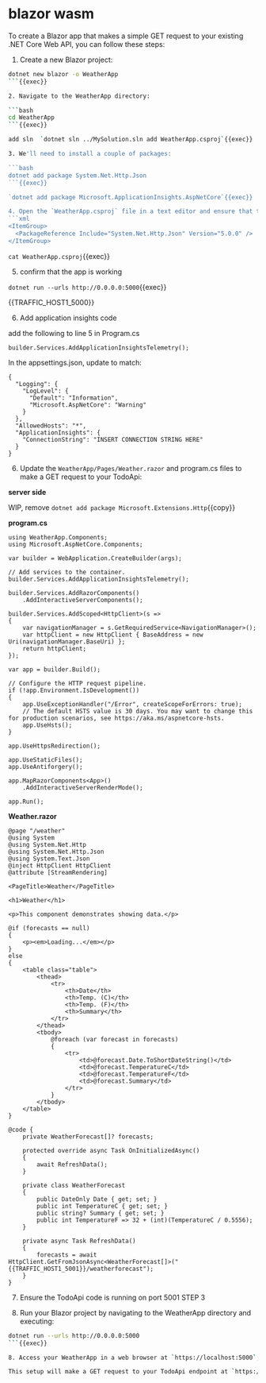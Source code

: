 # blazor wasm

To create a Blazor app that makes a simple GET request to your existing .NET Core Web API, you can follow these steps:

1. Create a new Blazor project:

```bash
dotnet new blazor -o WeatherApp
```{{exec}}

2. Navigate to the WeatherApp directory:

```bash
cd WeatherApp
```{{exec}}

add sln  `dotnet sln ../MySolution.sln add WeatherApp.csproj`{{exec}}

3. We'll need to install a couple of packages:

```bash
dotnet add package System.Net.Http.Json
```{{exec}}

`dotnet add package Microsoft.ApplicationInsights.AspNetCore`{{exec}}

4. Open the `WeatherApp.csproj` file in a text editor and ensure that the `System.Net.Http.Json` package is added as a reference:
```xml
<ItemGroup>
  <PackageReference Include="System.Net.Http.Json" Version="5.0.0" />
</ItemGroup>
```

`cat WeatherApp.csproj`{{exec}}

5. confirm that the app is working

`dotnet run --urls http://0.0.0.0:5000`{{exec}}

{{TRAFFIC_HOST1_5000}}


6. Add application insights code

add the following to line 5 in Program.cs

```
builder.Services.AddApplicationInsightsTelemetry();
```

In the appsettings.json, update to match:


```
{
  "Logging": {
    "LogLevel": {
      "Default": "Information",
      "Microsoft.AspNetCore": "Warning"
    }
  },
  "AllowedHosts": "*",
  "ApplicationInsights": {
    "ConnectionString": "INSERT CONNECTION STRING HERE"
  }
}
```



6. Update the `WeatherApp/Pages/Weather.razor` and program.cs files to make a GET request to your TodoApi:



**server side**

WIP, remove `dotnet add package Microsoft.Extensions.Http`{{copy}}

**program.cs**
```
using WeatherApp.Components;
using Microsoft.AspNetCore.Components;

var builder = WebApplication.CreateBuilder(args);

// Add services to the container.
builder.Services.AddApplicationInsightsTelemetry();

builder.Services.AddRazorComponents()
    .AddInteractiveServerComponents();

builder.Services.AddScoped<HttpClient>(s =>
{
    var navigationManager = s.GetRequiredService<NavigationManager>();
    var httpClient = new HttpClient { BaseAddress = new Uri(navigationManager.BaseUri) };
    return httpClient;
});

var app = builder.Build();

// Configure the HTTP request pipeline.
if (!app.Environment.IsDevelopment())
{
    app.UseExceptionHandler("/Error", createScopeForErrors: true);
    // The default HSTS value is 30 days. You may want to change this for production scenarios, see https://aka.ms/aspnetcore-hsts.
    app.UseHsts();
}

app.UseHttpsRedirection();

app.UseStaticFiles();
app.UseAntiforgery();

app.MapRazorComponents<App>()
    .AddInteractiveServerRenderMode();

app.Run();

```

**Weather.razor**



```
@page "/weather"
@using System
@using System.Net.Http
@using System.Net.Http.Json
@using System.Text.Json
@inject HttpClient HttpClient
@attribute [StreamRendering]

<PageTitle>Weather</PageTitle>

<h1>Weather</h1>

<p>This component demonstrates showing data.</p>

@if (forecasts == null)
{
    <p><em>Loading...</em></p>
}
else
{
    <table class="table">
        <thead>
            <tr>
                <th>Date</th>
                <th>Temp. (C)</th>
                <th>Temp. (F)</th>
                <th>Summary</th>
            </tr>
        </thead>
        <tbody>
            @foreach (var forecast in forecasts)
            {
                <tr>
                    <td>@forecast.Date.ToShortDateString()</td>
                    <td>@forecast.TemperatureC</td>
                    <td>@forecast.TemperatureF</td>
                    <td>@forecast.Summary</td>
                </tr>
            }
        </tbody>
    </table>
}

@code {
    private WeatherForecast[]? forecasts;

    protected override async Task OnInitializedAsync()
    {
        await RefreshData();
    }

    private class WeatherForecast
    {
        public DateOnly Date { get; set; }
        public int TemperatureC { get; set; }
        public string? Summary { get; set; }
        public int TemperatureF => 32 + (int)(TemperatureC / 0.5556);
    }

    private async Task RefreshData()
    {
        forecasts = await HttpClient.GetFromJsonAsync<WeatherForecast[]>("{{TRAFFIC_HOST1_5001}}/weatherforecast");
    }
}

```




7. Ensure the TodoApi code is running on port 5001 STEP 3

8. Run your Blazor project by navigating to the WeatherApp directory and executing:

```bash
dotnet run --urls http://0.0.0.0:5000
```{{exec}}

8. Access your WeatherApp in a web browser at `https://localhost:5000`, {{TRAFFIC_HOST1_5000}}

This setup will make a GET request to your TodoApi endpoint at `https://localhost:5001/weather` and display the temperature and conditions returned by the API.
